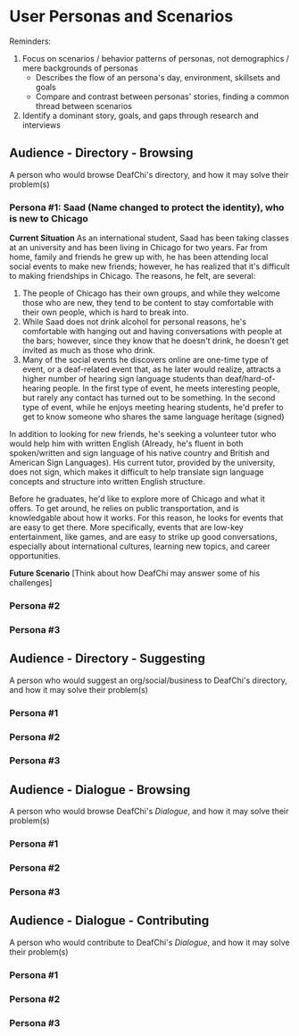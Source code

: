 # User Personas and Scenarios

Reminders: 
1. Focus on scenarios / behavior patterns of personas, not demographics / mere backgrounds of personas
    - Describes the flow of an persona's day, environment, skillsets and goals
    - Compare and contrast between personas' stories, finding a common thread between scenarios
2. Identify a dominant story, goals, and gaps through research and interviews

## Audience - Directory - Browsing

A person who would browse DeafChi's directory, and how it may solve their problem(s)

### Persona #1: Saad (Name changed to protect the identity), who is new to Chicago

**Current Situation**
As an international student, Saad has been taking classes at an university and has been living in Chicago for two years. Far from home, family and friends he grew up with, he has been attending local social events to make new friends; however, he has realized that it's difficult to making friendships in Chicago. The reasons, he felt, are several:

1. The people of Chicago has their own groups, and while they welcome those who are new, they tend to be content to stay comfortable with their own people, which is hard to break into.
2. While Saad does not drink alcohol for personal reasons, he's comfortable with hanging out and having conversations with people at the bars; however, since they know that he doesn't drink, he doesn't get invited as much as those who drink. 
3. Many of the social events he discovers online are one-time type of event, or a deaf-related event that, as he later would realize, attracts a higher number of hearing sign language students than deaf/hard-of-hearing people. In the first type of event, he meets interesting people, but rarely any contact has turned out to be something. In the second type of event, while he enjoys meeting hearing students, he'd prefer to get to know someone who shares the same language heritage (signed)

In addition to looking for new friends, he's seeking a volunteer tutor who would help him with written English (Already, he's fluent in both spoken/written and sign language of his native country and British and American Sign Languages). His current tutor, provided by the university, does not sign, which makes it difficult to help translate sign language concepts and structure into written English structure.

Before he graduates, he'd like to explore more of Chicago and what it offers. To get around, he relies on public transportation, and is knowledgable about how it works. For this reason, he looks for events that are easy to get there. More specifically, events that are low-key entertainment, like games, and are easy to strike up good conversations, especially about international cultures, learning new topics, and career opportunities.  

**Future Scenario**
[Think about how DeafChi may answer some of his challenges]

### Persona #2
### Persona #3

## Audience - Directory - Suggesting 

A person who would suggest an org/social/business to DeafChi's directory, and how it may solve their problem(s)

### Persona #1
### Persona #2
### Persona #3

## Audience - Dialogue - Browsing

A person who would browse DeafChi's _Dialogue_, and how it may solve their problem(s)

### Persona #1
### Persona #2
### Persona #3

## Audience - Dialogue - Contributing 

A person who would contribute to DeafChi's _Dialogue_, and how it may solve their problem(s)

### Persona #1
### Persona #2
### Persona #3